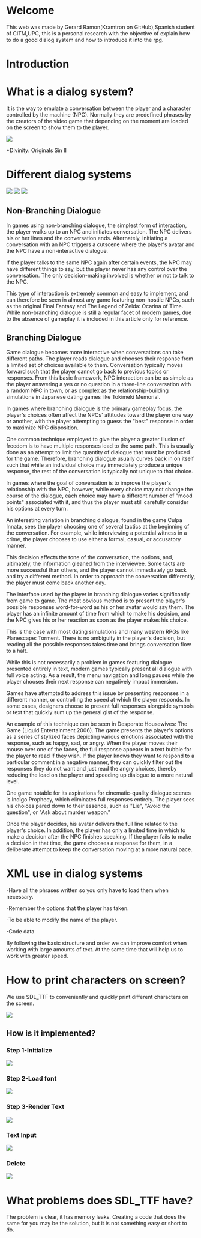 # Welcome

This web was made by Gerard Ramon(Kramtron on GitHub),Spanish student of CITM,UPC, this is a personal research with the objective of explain how to do a good dialog system and how to introduce it into the rpg.




# Introduction




# What is a dialog system?
It is the way to emulate a conversation between the player and a character controlled by the machine (NPC).
Normally they are predefined phrases by the creators of the video game that depending on the moment are loaded on the screen to show them to the player.


![](https://media.moddb.com/cache/images/games/1/49/48640/thumb_620x2000/New_dialogue_system.png)

 *Divinity: Originals Sin II


# Different dialog systems

![](https://i.stack.imgur.com/yig2q.png)
![](https://dk135eecbplh9.cloudfront.net/assets/blt040e3727e9b40f23/DialogTreeStructure.png)
![](https://i.stack.imgur.com/Krwdk.png)

## Non-Branching Dialogue

In games using non-branching dialogue, the simplest form of interaction, the player walks up to an NPC and initiates conversation. The NPC delivers his or her lines and the conversation ends. Alternately, initiating a conversation with an NPC triggers a cutscene where the player's avatar and the NPC have a non-interactive dialogue.

If the player talks to the same NPC again after certain events, the NPC may have different things to say, but the player never has any control over the conversation. The only decision-making involved is whether or not to talk to the NPC.

This type of interaction is extremely common and easy to implement, and can therefore be seen in almost any game featuring non-hostile NPCs, such as the original Final Fantasy and The Legend of Zelda: Ocarina of Time. While non-branching dialogue is still a regular facet of modern games, due to the absence of gameplay it is included in this article only for reference.

## Branching Dialogue

Game dialogue becomes more interactive when conversations can take different paths. The player reads dialogue and chooses their response from a limited set of choices available to them. Conversation typically moves forward such that the player cannot go back to previous topics or responses.
From this basic framework, NPC interaction can be as simple as the player answering a yes or no question in a three-line conversation with a random NPC in town, or as complex as the relationship-building simulations in Japanese dating games like Tokimeki Memorial.

In games where branching dialogue is the primary gameplay focus, the player's choices often affect the NPCs' attitudes toward the player one way or another, with the player attempting to guess the "best" response in order to maximize NPC disposition.

One common technique employed to give the player a greater illusion of freedom is to have multiple responses lead to the same path. This is usually done as an attempt to limit the quantity of dialogue that must be produced for the game. Therefore, branching dialogue usually curves back in on itself such that while an individual choice may immediately produce a unique response, the rest of the conversation is typically not unique to that choice.

In games where the goal of conversation is to improve the player's relationship with the NPC, however, while every choice may not change the course of the dialogue, each choice may have a different number of "mood points" associated with it, and thus the player must still carefully consider his options at every turn.

An interesting variation in branching dialogue, found in the game Culpa Innata, sees the player choosing one of several tactics at the beginning of the conversation. For example, while interviewing a potential witness in a crime, the player chooses to use either a formal, casual, or accusatory manner.

This decision affects the tone of the conversation, the options, and, ultimately, the information gleaned from the interviewee. Some tacts are more successful than others, and the player cannot immediately go back and try a different method. In order to approach the conversation differently, the player must come back another day.

The interface used by the player in branching dialogue varies significantly from game to game. The most obvious method is to present the player's possible responses word-for-word as his or her avatar would say them. The player has an infinite amount of time from which to make his decision, and the NPC gives his or her reaction as soon as the player makes his choice.

This is the case with most dating simulations and many western RPGs like Planescape: Torment. There is no ambiguity in the player's decision, but reading all the possible responses takes time and brings conversation flow to a halt.

While this is not necessarily a problem in games featuring dialogue presented entirely in text, modern games typically present all dialogue with full voice acting. As a result, the menu navigation and long pauses while the player chooses their next response can negatively impact immersion.

Games have attempted to address this issue by presenting responses in a different manner, or controlling the speed at which the player responds. In some cases, designers choose to present full responses alongside symbols or text that quickly sum up the general gist of the response.

An example of this technique can be seen in Desperate Housewives: The Game (Liquid Entertainment 2006). The game presents the player's options as a series of stylized faces depicting various emotions associated with the response, such as happy, sad, or angry. When the player moves their mouse over one of the faces, the full response appears in a text bubble for the player to read if they wish.
If the player knows they want to respond to a particular comment in a negative manner, they can quickly filter out the responses they do not want and just read the angry choices, thereby reducing the load on the player and speeding up dialogue to a more natural level.

One game notable for its aspirations for cinematic-quality dialogue scenes is Indigo Prophecy, which eliminates full responses entirely. The player sees his choices pared down to their essence, such as "Lie", "Avoid the question", or "Ask about murder weapon."

Once the player decides, his avatar delivers the full line related to the player's choice. In addition, the player has only a limited time in which to make a decision after the NPC finishes speaking. If the player fails to make a decision in that time, the game chooses a response for them, in a deliberate attempt to keep the conversation moving at a more natural pace.

# XML use in dialog systems
-Have all the phrases written so you only have to load them when necessary.

-Remember the options that the player has taken.

-To be able to modify the name of the player.

-Code data

By following the basic structure and order we can improve comfort when working with large amounts of text. At the same time that will help us to work with greater speed.

# How to print characters on screen?

We use SDL_TTF to conveniently and quickly print different characters on the screen.

![](https://lispbuilder.github.io/documentation/ttf-hello-world.png)

## How is it implemented?

### Step 1-Initialize
![](https://raw.githubusercontent.com/kramtron/Dialog-System/main/img/1.png)

### Step 2-Load font
![](https://raw.githubusercontent.com/kramtron/Dialog-System/main/img/2.png)

### Step 3-Render Text
![](https://raw.githubusercontent.com/kramtron/Dialog-System/main/img/3.png)

### Text Input
![](https://raw.githubusercontent.com/kramtron/Dialog-System/main/img/4.png)

### Delete
![](https://raw.githubusercontent.com/kramtron/Dialog-System/main/img/5.png)
# What problems does SDL_TTF have?

The problem is clear, it has memory leaks.
Creating a code that does the same for you may be the solution, but it is not something easy or short to do.

